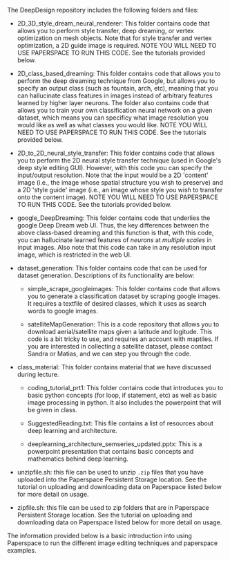 
The DeepDesign repository includes the following folders and files:

+ 2D_3D_style_dream_neural_renderer:
This folder contains code that allows you to perform style transfer, deep dreaming, or vertex optimization on mesh objects. Note that for style transfer and vertex optimization, a 2D guide image is required. NOTE YOU WILL NEED TO USE PAPERSPACE TO RUN THIS CODE. See the tutorials provided below.

+ 2D_class_based_dreaming:
This folder contains code that allows you to perform the deep dreaming technique from Google, but allows you to specify an output class (such as fountain, arch, etc), meaning that you can hallucinate class features in images instead of arbitrary features learned by higher layer neurons. The folder also contains code that allows you to train your own classification neural network on a given dataset, which means you can specificy what image resolution you would like as well as what classes you would like. NOTE YOU WILL NEED TO USE PAPERSPACE TO RUN THIS CODE. See the tutorials provided below.

+ 2D_to_2D_neural_style_transfer:
This folder contains code that allows you to perform the 2D neural style transfer technique (used in Google's deep style editing GUI). However, with this code you can specify the input/output resolution. Note that the input would be a 2D 'content' image (i.e., the image whose spatial structure you wish to preserve) and a 2D 'style guide' image (i.e., an image whose style you wish to transfer onto the content image). NOTE YOU WILL NEED TO USE PAPERSPACE TO RUN THIS CODE. See the tutorials provided below.

+ google_DeepDreaming:
This folder contains code that underlies the google Deep Dream web UI. Thus, the key differences between the above class-based dreaming and this function is that, with this code, you can hallucinate learned features of *neurons* at *multiple scales* in input images. Also note that this code can take in any resolution input image, which is restricted in the web UI.

+ dataset_generation: 
This folder contains code that can be used for dataset generation. Descriptions of its functionality are below:

  + simple_scrape_googleimages:
  This folder contains code that allows you to generate a classification dataset by scraping google images. It requires a     textfile of desired classes, which it uses as search words to google images. 

  + satelliteMapGeneration:
  This is a code repository that allows you to download aerial/satellite maps given a latitude and logitude. This code is a bit tricky to use, and requires an account with maptiles. If you are interested in collecting a satellite dataset, please contact Sandra or Matias, and we can step you through the code. 

+ class_material:
This folder contains material that we have discussed during lecture.
  + coding_tutorial_prt1:
  This folder contains code that introduces you to basic python concepts (for loop, if statement, etc) as well as basic image processing in python. It also includes the powerpoint that will be given in class. 

  + SuggestedReading.txt:
  This file contains a list of resources about deep learning and architecture. 
  
  + deeplearning_architecture_semseries_updated.pptx:
  This is a powerpoint presentation that contains basic concepts and mathematics behind deep learning.

+ unzipfile.sh: this file can be used to unzip `.zip` files that you have uploaded into the Paperspace Persistent Storage location. See the tutorial on uploading and downloading data on Paperspace listed below for more detail on usage.

+ zipfile.sh: this file can be used to zip folders that are in Paperspace Persistent Storage location. See the tutorial on uploading and downloading data on Paperspace listed below for more detail on usage.

The information provided below is a basic introduction into using Paperspace to run the different image editing techniques and paperspace examples. 
